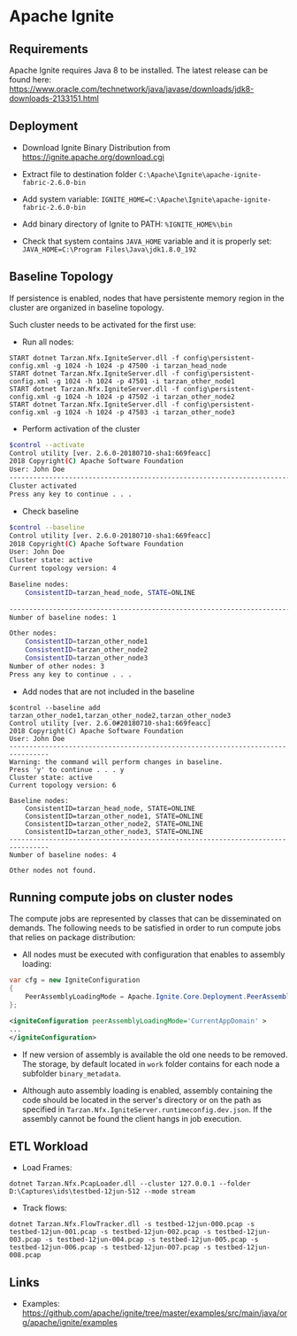 # Apache Ignite

## Requirements
Apache Ignite requires Java 8 to be installed. The latest release can be found here: https://www.oracle.com/technetwork/java/javase/downloads/jdk8-downloads-2133151.html 

## Deployment

* Download Ignite Binary Distribution from https://ignite.apache.org/download.cgi

* Extract file to destination folder `C:\Apache\Ignite\apache-ignite-fabric-2.6.0-bin`

* Add system variable: `IGNITE_HOME=C:\Apache\Ignite\apache-ignite-fabric-2.6.0-bin`

* Add binary directory of Ignite to PATH: `%IGNITE_HOME%\bin`

* Check that system contains `JAVA_HOME` variable and it is properly set: `JAVA_HOME=C:\Program Files\Java\jdk1.8.0_192`

## Baseline Topology
If persistence is enabled, nodes that have persistente memory region in the cluster are organized in baseline topology. 

Such cluster needs to be activated for the first use:

* Run all nodes:
```
START dotnet Tarzan.Nfx.IgniteServer.dll -f config\persistent-config.xml -g 1024 -h 1024 -p 47500 -i tarzan_head_node
START dotnet Tarzan.Nfx.IgniteServer.dll -f config\persistent-config.xml -g 1024 -h 1024 -p 47501 -i tarzan_other_node1
START dotnet Tarzan.Nfx.IgniteServer.dll -f config\persistent-config.xml -g 1024 -h 1024 -p 47502 -i tarzan_other_node2
START dotnet Tarzan.Nfx.IgniteServer.dll -f config\persistent-config.xml -g 1024 -h 1024 -p 47503 -i tarzan_other_node3
```

* Perform activation of the cluster

```bash
$control --activate
Control utility [ver. 2.6.0-20180710-sha1:669feacc]
2018 Copyright(C) Apache Software Foundation
User: John Doe
--------------------------------------------------------------------------------
Cluster activated
Press any key to continue . . .
```

* Check baseline

```bash
$control --baseline
Control utility [ver. 2.6.0-20180710-sha1:669feacc]
2018 Copyright(C) Apache Software Foundation
User: John Doe
Cluster state: active
Current topology version: 4

Baseline nodes:
    ConsistentID=tarzan_head_node, STATE=ONLINE
   
--------------------------------------------------------------------------------
Number of baseline nodes: 1

Other nodes:
    ConsistentID=tarzan_other_node1
    ConsistentID=tarzan_other_node2
    ConsistentID=tarzan_other_node3
Number of other nodes: 3
Press any key to continue . . .

```

* Add nodes that are not included in the baseline

```
$control --baseline add tarzan_other_node1,tarzan_other_node2,tarzan_other_node3
Control utility [ver. 2.6.0#20180710-sha1:669feacc]
2018 Copyright(C) Apache Software Foundation
User: John Doe
--------------------------------------------------------------------------------
Warning: the command will perform changes in baseline.
Press 'y' to continue . . . y
Cluster state: active
Current topology version: 6

Baseline nodes:
    ConsistentID=tarzan_head_node, STATE=ONLINE
    ConsistentID=tarzan_other_node1, STATE=ONLINE
    ConsistentID=tarzan_other_node2, STATE=ONLINE
    ConsistentID=tarzan_other_node3, STATE=ONLINE
--------------------------------------------------------------------------------
Number of baseline nodes: 4

Other nodes not found.
```

## Running compute jobs on cluster nodes
The compute jobs are represented by classes that can be disseminated on demands.
The following needs to be satisfied in order to run compute jobs that relies on package distribution:

* All nodes must be executed with configuration that enables to assembly loading:

```csharp
var cfg = new IgniteConfiguration
{
    PeerAssemblyLoadingMode = Apache.Ignite.Core.Deployment.PeerAssemblyLoadingMode.CurrentAppDomain
};
```
```xml
<igniteConfiguration peerAssemblyLoadingMode='CurrentAppDomain' >
...
</igniteConfiguration>
```

* If new version of assembly is available the old one needs to be removed. The storage, by default located in ```work``` folder 
contains for each node a subfolder ```binary_metadata```.

* Although auto assembly loading is enabled, assembly containing the code should be located in the server's directory or on the path as specified in ```Tarzan.Nfx.IgniteServer.runtimeconfig.dev.json```. If the assembly cannot be found
the client hangs in job execution. 

## ETL Workload

* Load Frames:

```
dotnet Tarzan.Nfx.PcapLoader.dll --cluster 127.0.0.1 --folder D:\Captures\ids\testbed-12jun-512 --mode stream
```


* Track flows:

```
dotnet Tarzan.Nfx.FlowTracker.dll -s testbed-12jun-000.pcap -s testbed-12jun-001.pcap -s testbed-12jun-002.pcap -s testbed-12jun-003.pcap -s testbed-12jun-004.pcap -s testbed-12jun-005.pcap -s testbed-12jun-006.pcap -s testbed-12jun-007.pcap -s testbed-12jun-008.pcap
```



## Links

* Examples: https://github.com/apache/ignite/tree/master/examples/src/main/java/org/apache/ignite/examples
